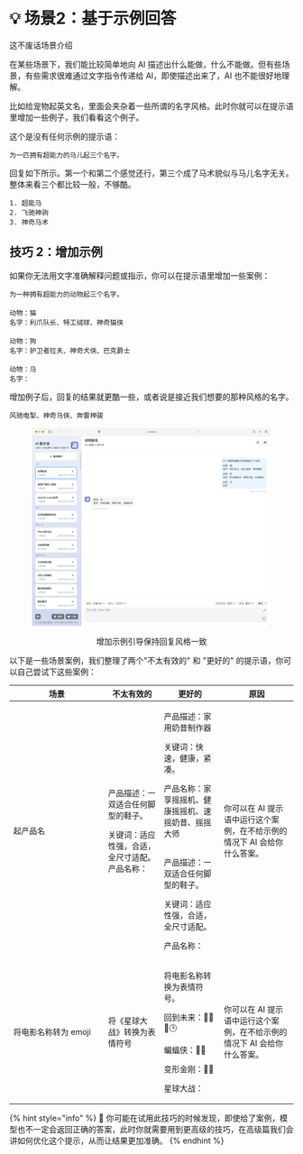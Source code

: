 # 💡 场景2：基于示例回答

这不废话场景介绍

在某些场景下，我们能比较简单地向 AI 描述出什么能做，什么不能做。但有些场景，有些需求很难通过文字指令传递给 AI，即使描述出来了，AI 也不能很好地理解。

比如给宠物起英文名，里面会夹杂着一些所谓的名字风格。此时你就可以在提示语里增加一些例子，我们看看这个例子。

这个是没有任何示例的提示语：

```other
为一匹拥有超能力的马儿起三个名字。
```

回复如下所示。第一个和第二个感觉还行，第三个成了马术貌似与马儿名字无关。整体来看三个都比较一般，不够酷。

```other
1. 超能马
2. 飞驰神驹
3. 神奇马术
```

## **技巧 2：增加示例**

如果你无法用文字准确解释问题或指示，你可以在提示语里增加一些案例：

```other
为一种拥有超能力的动物起三个名字。

动物：猫
名字：利爪队长、特工绒球、神奇猫侠

动物：狗
名字：护卫者拉夫、神奇犬侠、巴克爵士

动物：马
名字：
```

增加例子后，回复的结果就更酷一些，或者说是接近我们想要的那种风格的名字。

```other
风驰电掣、神奇马侠、奔雷神骏
```

<div align="center">

<figure><img src="../.gitbook/assets/scene2_1 (2).png" alt="" width="563"><figcaption><p>增加示例引导保持回复风格一致</p></figcaption></figure>

</div>

以下是一些场景案例，我们整理了两个"不太有效的" 和 "更好的" 的提示语，你可以自己尝试下这些案例：

<table><thead><tr><th width="154">场景</th><th>不太有效的</th><th>更好的</th><th>原因</th></tr></thead><tbody><tr><td>起产品名</td><td><p>产品描述：一双适合任何脚型的鞋子。</p><p>关键词：适应性强，合适，全尺寸适配。 产品名称：</p></td><td><p>产品描述：家用奶昔制作器</p><p>关键词：快速，健康，紧凑。</p><p>产品名称：家享摇摇机、健康摇摇机、速摇奶昔、摇摇大师</p><p><br>产品描述：一双适合任何脚型的鞋子。</p><p>关键词：适应性强，合适，全尺寸适配。</p><p>产品名称：</p></td><td>你可以在 AI 提示语中运行这个案例，在不给示例的情况下 AI 会给你什么答案。</td></tr><tr><td>将电影名称转为 emoji</td><td>将《星球大战》转换为表情符号</td><td><p>将电影名称转换为表情符号。</p><p>回到未来：👨👴🚗🕒</p><p>蝙蝠侠：🤵🦇</p><p>变形金刚：🚗🤖</p><p>星球大战：</p></td><td>你可以在 AI 提示语中运行这个案例，在不给示例的情况下 AI 会给你什么答案。</td></tr></tbody></table>

{% hint style="info" %}
🔴 你可能在试用此技巧的时候发现，即使给了案例，模型也不一定会返回正确的答案，此时你就需要用到更高级的技巧，在高级篇我们会讲如何优化这个提示，从而让结果更加准确。
{% endhint %}
